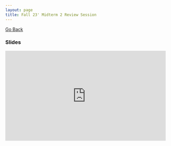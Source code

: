 ```yaml
---
layout: page
title: Fall 23' Midterm 2 Review Session
---
```


[Go Back](/teaching)

### Slides

<div style="position: relative; padding-bottom: 56.25%; height: 0; overflow: hidden;">
  <iframe src="https://docs.google.com/presentation/d/e/2PACX-1vQhNZh1jqIwXdDTCz1lk18LSjSLgK8_U-nNl0W13_O8plgJ4sHOJhOZdODnkGxlkQ/pub?start=true&loop=true&delayms=3000" frameborder="0" style="position: absolute; top: 0; left: 0; width: 100%; height: 100%;" allowfullscreen="true" mozallowfullscreen="true" webkitallowfullscreen="true"></iframe>
</div>
